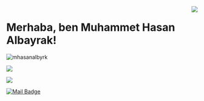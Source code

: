 <img align='right' src="https://github-readme-stats.vercel.app/api?username=mhasanalbyrk&show_icons=true">

# Merhaba, ben Muhammet Hasan Albayrak! 
<p align="left"> <img src="https://komarev.com/ghpvc/?username=mhasanalbyrk" alt="mhasanalbyrk" /> </p>


[![](https://img.shields.io/github/followers/mhasanalbyrk?style=social)](https://www.github.com/mhasanalbyrk)



[![](https://img.shields.io/badge/linkedin-%230077B5.svg?&style=for-the-badge&logo=linkedin&logoColor=white)](in/muhammet-hasan-albayrak)

[![Mail Badge](https://img.shields.io/badge/mhasanalbyrk@gmail.com-c14438?style=for-the-badge&logo=Gmail&logoColor=white&link=mailto:mhasanalbyrk@gmail.com)](mailto:mhasanalbyrk@gmail.com)



